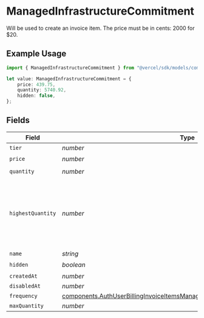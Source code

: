# ManagedInfrastructureCommitment

Will be used to create an invoice item. The price must be in cents: 2000 for $20.

## Example Usage

```typescript
import { ManagedInfrastructureCommitment } from "@vercel/sdk/models/components";

let value: ManagedInfrastructureCommitment = {
    price: 439.75,
    quantity: 5740.92,
    hidden: false,
};
```

## Fields

| Field                                                                                                                                                                            | Type                                                                                                                                                                             | Required                                                                                                                                                                         | Description                                                                                                                                                                      |
| -------------------------------------------------------------------------------------------------------------------------------------------------------------------------------- | -------------------------------------------------------------------------------------------------------------------------------------------------------------------------------- | -------------------------------------------------------------------------------------------------------------------------------------------------------------------------------- | -------------------------------------------------------------------------------------------------------------------------------------------------------------------------------- |
| `tier`                                                                                                                                                                           | *number*                                                                                                                                                                         | :heavy_minus_sign:                                                                                                                                                               | N/A                                                                                                                                                                              |
| `price`                                                                                                                                                                          | *number*                                                                                                                                                                         | :heavy_check_mark:                                                                                                                                                               | N/A                                                                                                                                                                              |
| `quantity`                                                                                                                                                                       | *number*                                                                                                                                                                         | :heavy_check_mark:                                                                                                                                                               | N/A                                                                                                                                                                              |
| `highestQuantity`                                                                                                                                                                | *number*                                                                                                                                                                         | :heavy_minus_sign:                                                                                                                                                               | The highest quantity in the current period. Used to render the correct enable/disable UI for add-ons.                                                                            |
| `name`                                                                                                                                                                           | *string*                                                                                                                                                                         | :heavy_minus_sign:                                                                                                                                                               | N/A                                                                                                                                                                              |
| `hidden`                                                                                                                                                                         | *boolean*                                                                                                                                                                        | :heavy_check_mark:                                                                                                                                                               | N/A                                                                                                                                                                              |
| `createdAt`                                                                                                                                                                      | *number*                                                                                                                                                                         | :heavy_minus_sign:                                                                                                                                                               | N/A                                                                                                                                                                              |
| `disabledAt`                                                                                                                                                                     | *number*                                                                                                                                                                         | :heavy_minus_sign:                                                                                                                                                               | N/A                                                                                                                                                                              |
| `frequency`                                                                                                                                                                      | [components.AuthUserBillingInvoiceItemsManagedInfrastructureCommitmentFrequency](../../models/components/authuserbillinginvoiceitemsmanagedinfrastructurecommitmentfrequency.md) | :heavy_minus_sign:                                                                                                                                                               | N/A                                                                                                                                                                              |
| `maxQuantity`                                                                                                                                                                    | *number*                                                                                                                                                                         | :heavy_minus_sign:                                                                                                                                                               | N/A                                                                                                                                                                              |